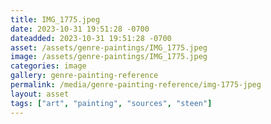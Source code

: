 ```yaml
---
title: IMG_1775.jpeg
date: 2023-10-31 19:51:28 -0700
dateadded: 2023-10-31 19:51:28 -0700
asset: /assets/genre-paintings/IMG_1775.jpeg
image: /assets/genre-paintings/IMG_1775.jpeg
categories: image
gallery: genre-painting-reference
permalink: /media/genre-painting-reference/img-1775-jpeg
layout: asset
tags: ["art", "painting", "sources", "steen"]
--- 
```

